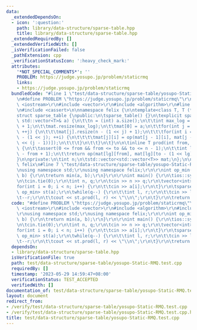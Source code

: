 ```yaml
---
data:
  _extendedDependsOn:
  - icon: ':question:'
    path: library/data-structure/sparse-table.hpp
    title: library/data-structure/sparse-table.hpp
  _extendedRequiredBy: []
  _extendedVerifiedWith: []
  _isVerificationFailed: false
  _pathExtension: cpp
  _verificationStatusIcon: ':heavy_check_mark:'
  attributes:
    '*NOT_SPECIAL_COMMENTS*': ''
    PROBLEM: https://judge.yosupo.jp/problem/staticrmq
    links:
    - https://judge.yosupo.jp/problem/staticrmq
  bundledCode: "#line 1 \"test/data-structure/sparse-table/yosupo-Static-RMQ.test.cpp\"\
    \n#define PROBLEM \"https://judge.yosupo.jp/problem/staticrmq\"\r\n\r\n#include\
    \ <iostream>\r\n#include <vector>\r\n#include <algorithm>\r\n#line 3 \"library/data-structure/sparse-table.hpp\"\
    \n#include <cassert>\n\nnamespace felix {\n\ntemplate<class T, T (*op)(T, T)>\n\
    struct sparse_table {\npublic:\n\tsparse_table() {}\n\texplicit sparse_table(const\
    \ std::vector<T>& a) {\n\t\tn = (int) a.size();\n\t\tint max_log = std::__lg(n)\
    \ + 1;\n\t\tmat.resize(max_log);\n\t\tmat[0] = a;\n\t\tfor(int j = 1; j < max_log;\
    \ ++j) {\n\t\t\tmat[j].resize(n - (1 << j) + 1);\n\t\t\tfor(int i = 0; i <= n\
    \ - (1 << j); ++i) {\n\t\t\t\tmat[j][i] = op(mat[j - 1][i], mat[j - 1][i + (1\
    \ << (j - 1))]);\n\t\t\t}\n\t\t}\n\t}\n\n\tinline T prod(int from, int to) const\
    \ {\n\t\tassert(0 <= from && from <= to && to <= n - 1);\n\t\tint lg = std::__lg(to\
    \ - from + 1);\n\t\treturn op(mat[lg][from], mat[lg][to - (1 << lg) + 1]);\n\t\
    }\n\nprivate:\n\tint n;\n\tstd::vector<std::vector<T>> mat;\n};\n\n} // namespace\
    \ felix\n#line 7 \"test/data-structure/sparse-table/yosupo-Static-RMQ.test.cpp\"\
    \nusing namespace std;\r\nusing namespace felix;\r\n\r\nint op_min(int a, int\
    \ b) {\r\n\treturn min(a, b);\r\n}\r\n\r\nint main() {\r\n\tios::sync_with_stdio(false);\r\
    \n\tcin.tie(0);\r\n\tint n, q;\r\n\tcin >> n >> q;\r\n\tvector<int> a(n);\r\n\t\
    for(int i = 0; i < n; i++) {\r\n\t\tcin >> a[i];\r\n\t}\r\n\tsparse_table<int,\
    \ op_min> st(a);\r\n\twhile(q--) {\r\n\t\tint l, r;\r\n\t\tcin >> l >> r;\r\n\t\
    \t--r;\r\n\t\tcout << st.prod(l, r) << \"\\n\";\r\n\t}\r\n\treturn 0;\r\n}\r\n"
  code: "#define PROBLEM \"https://judge.yosupo.jp/problem/staticrmq\"\r\n\r\n#include\
    \ <iostream>\r\n#include <vector>\r\n#include <algorithm>\r\n#include \"../../../library/data-structure/sparse-table.hpp\"\
    \r\nusing namespace std;\r\nusing namespace felix;\r\n\r\nint op_min(int a, int\
    \ b) {\r\n\treturn min(a, b);\r\n}\r\n\r\nint main() {\r\n\tios::sync_with_stdio(false);\r\
    \n\tcin.tie(0);\r\n\tint n, q;\r\n\tcin >> n >> q;\r\n\tvector<int> a(n);\r\n\t\
    for(int i = 0; i < n; i++) {\r\n\t\tcin >> a[i];\r\n\t}\r\n\tsparse_table<int,\
    \ op_min> st(a);\r\n\twhile(q--) {\r\n\t\tint l, r;\r\n\t\tcin >> l >> r;\r\n\t\
    \t--r;\r\n\t\tcout << st.prod(l, r) << \"\\n\";\r\n\t}\r\n\treturn 0;\r\n}\r\n"
  dependsOn:
  - library/data-structure/sparse-table.hpp
  isVerificationFile: true
  path: test/data-structure/sparse-table/yosupo-Static-RMQ.test.cpp
  requiredBy: []
  timestamp: '2023-05-29 14:59:47+08:00'
  verificationStatus: TEST_ACCEPTED
  verifiedWith: []
documentation_of: test/data-structure/sparse-table/yosupo-Static-RMQ.test.cpp
layout: document
redirect_from:
- /verify/test/data-structure/sparse-table/yosupo-Static-RMQ.test.cpp
- /verify/test/data-structure/sparse-table/yosupo-Static-RMQ.test.cpp.html
title: test/data-structure/sparse-table/yosupo-Static-RMQ.test.cpp
---
```

